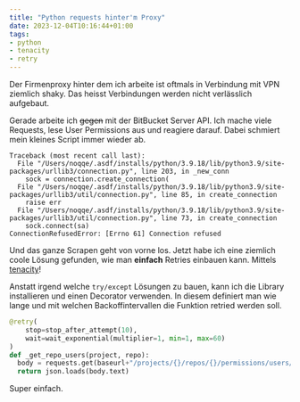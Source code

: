 ```yaml
---
title: "Python requests hinter'm Proxy"
date: 2023-12-04T10:16:44+01:00
tags:
- python
- tenacity
- retry
---
```


Der Firmenproxy hinter dem ich arbeite ist oftmals in Verbindung mit VPN
ziemlich shaky. Das heisst Verbindungen werden nicht verlässlich aufgebaut.

<!--more-->

Gerade arbeite ich ~~gegen~~ mit der BitBucket Server API. Ich mache viele
Requests, lese User Permissions aus und reagiere darauf. Dabei schmiert mein kleines Script immer wieder ab. 

```
Traceback (most recent call last):
  File "/Users/noqqe/.asdf/installs/python/3.9.18/lib/python3.9/site-packages/urllib3/connection.py", line 203, in _new_conn
    sock = connection.create_connection(
  File "/Users/noqqe/.asdf/installs/python/3.9.18/lib/python3.9/site-packages/urllib3/util/connection.py", line 85, in create_connection
    raise err
  File "/Users/noqqe/.asdf/installs/python/3.9.18/lib/python3.9/site-packages/urllib3/util/connection.py", line 73, in create_connection
    sock.connect(sa)
ConnectionRefusedError: [Errno 61] Connection refused
```

Und das ganze Scrapen geht von vorne los. Jetzt habe ich eine ziemlich coole Lösung gefunden, wie man **einfach**
Retries einbauen kann. Mittels
[tenacity](https://tenacity.readthedocs.io/en/latest/)!


Anstatt irgend welche `try/except` Lösungen zu bauen, kann ich die Library
installieren und einen Decorator verwenden. In diesem definiert man wie lange
und mit welchen Backoffintervallen die Funktion retried werden soll.

```python
@retry(
    stop=stop_after_attempt(10),
    wait=wait_exponential(multiplier=1, min=1, max=60)
)
def _get_repo_users(project, repo):
  body = requests.get(baseurl+"/projects/{}/repos/{}/permissions/users/".format(project,repo))
  return json.loads(body.text)
```

Super einfach. 
